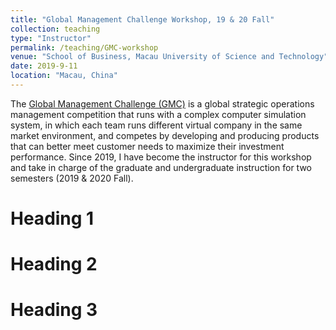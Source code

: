 ```yaml
---
title: "Global Management Challenge Workshop, 19 & 20 Fall"
collection: teaching
type: "Instructor"
permalink: /teaching/GMC-workshop
venue: "School of Business, Macau University of Science and Technology"
date: 2019-9-11
location: "Macau, China"
---
```


The [Global Management Challenge (GMC)](https://globalmanagementchallenge.pt/worldgmc/) is a global strategic operations management competition that runs with a complex computer simulation system, in which each team runs different virtual company in the same market environment, and competes by developing and producing products that can better meet customer needs to maximize their investment performance. Since 2019, I have become the instructor for this workshop and take in charge of the graduate and undergraduate instruction for two semesters (2019 & 2020 Fall).


Heading 1
======

Heading 2
======

Heading 3
======
